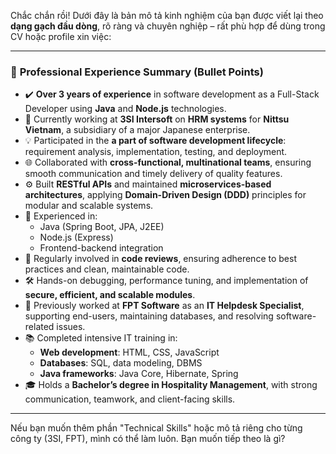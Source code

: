 Chắc chắn rồi! Dưới đây là bản mô tả kinh nghiệm của bạn được viết lại theo **dạng gạch đầu dòng**, rõ ràng và chuyên nghiệp – rất phù hợp để dùng trong CV hoặc profile xin việc:

---

### 🔧 **Professional Experience Summary (Bullet Points)**

- ✔️ **Over 3 years of experience** in software development as a Full-Stack Developer using **Java** and **Node.js** technologies.
- 🏢 Currently working at **3SI Intersoft** on **HRM systems** for **Nittsu Vietnam**, a subsidiary of a major Japanese enterprise.
- 💡 Participated in the **a part of software development lifecycle**: requirement analysis, implementation, testing, and deployment.
- 🌐 Collaborated with **cross-functional, multinational teams**, ensuring smooth communication and timely delivery of quality features.
- ⚙️ Built **RESTful APIs** and maintained **microservices-based architectures**, applying **Domain-Driven Design (DDD)** principles for modular and scalable systems.
- 🧩 Experienced in:
    - Java (Spring Boot, JPA, J2EE)
    - Node.js (Express)
    - Frontend-backend integration
- 🧪 Regularly involved in **code reviews**, ensuring adherence to best practices and clean, maintainable code.
- 🛠️ Hands-on debugging, performance tuning, and implementation of **secure, efficient, and scalable modules**.
- 🧰 Previously worked at **FPT Software** as an **IT Helpdesk Specialist**, supporting end-users, maintaining databases, and resolving software-related issues.
- 📚 Completed intensive IT training in:
    - **Web development**: HTML, CSS, JavaScript
    - **Databases**: SQL, data modeling, DBMS
    - **Java frameworks**: Java Core, Hibernate, Spring
- 🎓 Holds a **Bachelor’s degree in Hospitality Management**, with strong communication, teamwork, and client-facing skills.

---

Nếu bạn muốn thêm phần "Technical Skills" hoặc mô tả riêng cho từng công ty (3SI, FPT), mình có thể làm luôn. Bạn muốn tiếp theo là gì?